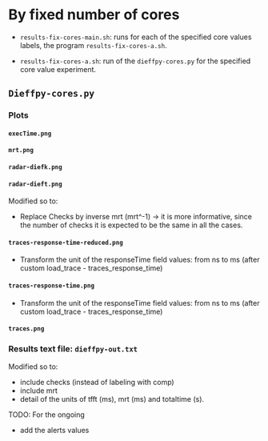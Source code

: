 


# By fixed number of cores

- `results-fix-cores-main.sh`: runs for each of the specified core values labels, the program `results-fix-cores-a.sh`.

- `results-fix-cores-a.sh`: run of the `dieffpy-cores.py` for the specified core value experiment.


## `Dieffpy-cores.py` 

### Plots

#### `execTime.png`

#### `mrt.png`

#### `radar-diefk.png`

#### `radar-dieft.png`

Modified so to:

- Replace Checks by inverse mrt (mrt^-1) -> it is more informative, since
the number of checks it is expected to be the same in all the cases.

#### `traces-response-time-reduced.png`

- Transform the unit of the responseTime field values: from ns to ms (after custom load_trace - traces_response_time)

#### `traces-response-time.png`

- Transform the unit of the responseTime field values: from ns to ms (after custom load_trace - traces_response_time)


#### `traces.png`

### Results text file: `dieffpy-out.txt`

Modified so to:

- include checks (instead of labeling with comp)
- include mrt
- detail of the units of tfft (ms), mrt (ms) and totaltime (s).

TODO: For the ongoing 
- add the alerts values






